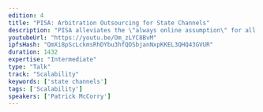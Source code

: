 ```yaml
---
edition: 4
title: "PISA: Arbitration Outsourcing for State Channels"
description: "PISA alleviates the \"always online assumption\" for all channel protocols and it is necessary for Raiden, L4, Perun, etc. State channels are a leading approach for improving the scalability of blockchains and cryptocurrencies. They allow a group of distrustful parties to optimistically execute an application-defined a program amongst themselves, while the blockchain serves as a backstop in case of a dispute or abort. This effectively bypasses the congestion, fees and performance constraints of the underlying blockchain in the typical case. However, state channels introduce a new and undesirable assumption that a party must remain on-line and synchronised with the blockchain at all times to defend against execution fork attacks. An execution fork can revert a state channel’s history, potentially causing  financial damage to a party that is innocent except for having crashed. To provide security even to parties that may go offline for an extended period of time, we present Pisa, a protocol which enables such parties to delegate to a third party, called the custodian, to cancel execution forks on their behalf. To evaluate Pisa, we provide a proof-of-concept implementation for a simplified Sprites and we demonstrate that it is cost-efficient to deploy on the Ethereum network. Blog+Paper: http://hackingdistributed.com/2018/05/22/pisa/"
youtubeUrl: "https://youtu.be/Om_zLYC8BvM"
ipfsHash: "QmXi8pScLckmsRhDYbu3hfQDSbjanNxpKKEL3QHQ43GVUR"
duration: 1432
expertise: "Intermediate"
type: "Talk"
track: "Scalability"
keywords: ['state channels']
tags: ['Scalability']
speakers: ['Patrick McCorry']
---
```

